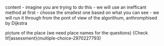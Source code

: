 content - imagine you are trying to do this - we will use an inefficant method at first - choose the smallest one based on what you can see - we will run it through from the pont of view of the algorithum, anthromphised by Dijkstra 

picture of the place
(we need place names for the questions)
{Check It!|assessment}(multiple-choice-2970227793)
